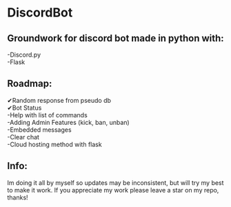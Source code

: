 # DiscordBot
## Groundwork for discord bot made in python with:<br>
-Discord.py<br>
-Flask

## Roadmap:<br>
✔Random response from pseudo db<br>
✔Bot Status<br>
-Help with list of commands<br>
-Adding Admin Features (kick, ban, unban)<br>
-Embedded messages<br>
-Clear chat<br>
-Cloud hosting method with flask<br>

## Info:<br>
Im doing it all by myself so updates may be inconsistent, but will try my best to make it work.
If you appreciate my work please leave a star on my repo, thanks!
